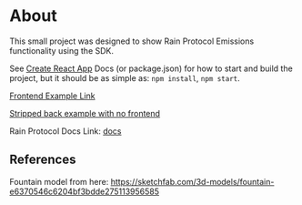 # About

This small project was designed to show Rain Protocol Emissions functionality using the SDK.

See [Create React App](https://github.com/facebook/create-react-app) Docs (or package.json) for how to start and build the project, but it should be as simple as: `npm install`, `npm start`.

[Frontend Example Link](https://rain-erc20-faucet.unegma.work)

[Stripped back example with no frontend](https://github.com/unegma/rainprotocol__reserve-token-example)

Rain Protocol Docs Link: [docs](https://docs.rainprotocol.xyz)


## References

Fountain model from here: https://sketchfab.com/3d-models/fountain-e6370546c6204bf3bdde275113956585

